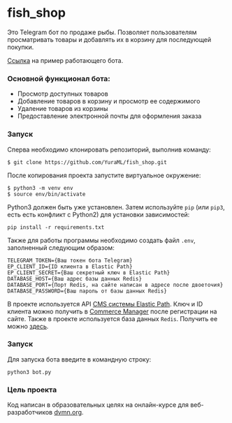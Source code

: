 # fish_shop
 
Это Telegram бот по продаже рыбы. Позволяет пользователям просматривать товары и добавлять их в корзину для последующей покупки.

[Cсылка](https://t.me/fish_buy_bot) на пример работающего бота.

### Основной функционал бота:
- Просмотр доступных товаров
- Добавление товаров в корзину и просмотр ее содержимого
- Удаление товаров из корзины
- Предоставление электронной почты для оформления заказа

### Запуск

Сперва необходимо клонировать репозиторий, выполнив команду:
```
$ git clone https://github.com/YuraML/fish_shop.git
```
После копирования проекта запустите виртуальное окружение:

```
$ python3 -m venv env
$ source env/bin/activate
```

Python3 должен быть уже установлен. 
Затем используйте `pip` (или `pip3`, есть есть конфликт с Python2) для установки зависимостей:

```
pip install -r requirements.txt
```

Также для работы программы необходимо создать файл `.env`, заполненный следующим образом:

```
TELEGRAM_TOKEN={Ваш токен бота Telegram}
EP_CLIENT_ID={ID клиента в Elastic Path}
EP_CLIENT_SECRET={Ваш секретный ключ в Elastic Path}
DATABASE_HOST={Ваш адрес базы данных Redis}
DATABASE_PORT={Порт Redis, на сайте написан в адресе после двоеточия}
DATABASE_PASSWORD={Ваш пароль от базы данных Redis}
```
В проекте используется API [CMS системы Elastic Path](https://www.elasticpath.com/). Ключ и ID клиента можно получить в [Commerce Manager](https://useast.cm.elasticpath.com/products) после регистрации на сайте. Также в проекте используется база данных `Redis`. Получить ее можно [здесь](https://redis.com/).

### Запуск

Для запуска бота введите в командную строку:

```console
python3 bot.py
```

### Цель проекта

Код написан в образовательных целях на онлайн-курсе для веб-разработчиков [dvmn.org](https://dvmn.org/).